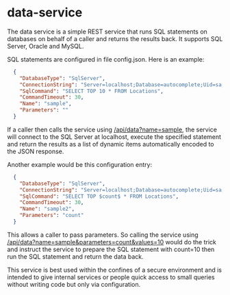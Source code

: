 # data-service
The data service is a simple REST service that runs SQL statements on databases on behalf of a caller and returns the results back. It supports SQL Server, Oracle and MySQL.

SQL statements are configured in file config.json. Here is an example:

```json
  {
    "DatabaseType": "SqlServer",
    "ConnectionString": "Server=localhost;Database=autocomplete;Uid=sa;Pwd=test",
    "SqlCommand": "SELECT TOP 10 * FROM Locations",
    "CommandTimeout": 30,
    "Name": "sample",
    "Parameters": ""
  }
```

If a caller then calls the service using [/api/data?name=sample](/api/data?name=sample), the service will connect to the SQL Server at localhost, execute the specified statement and return the results as a list of dynamic items automatically encoded to the JSON response.

Another example would be this configuration entry:
```json
  {
    "DatabaseType": "SqlServer",
    "ConnectionString": "Server=localhost;Database=autocomplete;Uid=sa;Pwd=test",
    "SqlCommand": "SELECT TOP $count$ * FROM Locations",
    "CommandTimeout": 30,
    "Name": "sample2",
    "Parameters": "count"
  }
```

This allows a caller to pass parameters. So calling the service using [/api/data?name=sample&parameters=count&values=10](/api/data?name=sample&parameters=count&values=10) would do the trick and instruct the service to prepare the SQL statement with count=10 then run the SQL statement and return the data back.

This service is best used within the confines of a secure environment and is intended to give internal services or people quick access to small queries without writing code but only via configuration.

